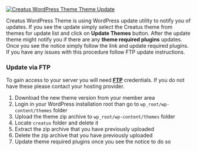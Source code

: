 <div class="thz-lightbox-gallery" markdown="1">
<div class="thz-doc-image max">
<a class="thz-lightbox mfp-image" href="../../docs-media/creatus-update-screen.jpg" data-mfp-title="Creatus WordPress Theme Update" data-modal-size="large">
	<img src="../../docs-media/creatus-update-screen.jpg" alt="Creatus WordPress Theme Theme Update" />
</a>
</div>

Creatus WordPress Theme is using WordPress update utility to notify you of updates. If you see the update simply select the Creatus theme from themes for update list and click on __Update Themes__ button. After the update theme might notify you if there are any __theme required plugins__ updates. Once you see the notice simply follow the link and update required plugins. If you have any issues with this procedure follow FTP update instructions.


### Update via FTP

To gain access to your server you will need __[FTP](http://en.wikipedia.org/wiki/File_Transfer_Protocol)__ credentials. If you do not have these please contact your hosting provider.

1. Download the new theme version from your member area
2. Login in your WordPress installation root than go to `wp_root/wp-content/themes` folder 
3. Upload the theme zip archive to `wp_root/wp-content/themes` folder 
4. Locate `creatus` folder and delete it
5. Extract the zip archive that you have previously uploaded
6. Delete the zip archive that you have previously uploaded
7. Update theme required plugins once you see the notice to do so